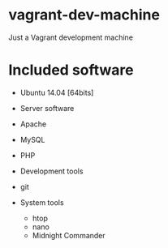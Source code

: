 # vagrant-dev-machine
Just a Vagrant development machine

# Included software
* Ubuntu 14.04 [64bits]
* Server software
 * Apache
 * MySQL
 * PHP

* Development tools
 * git

* System tools
  * htop
  * nano
  * Midnight Commander
